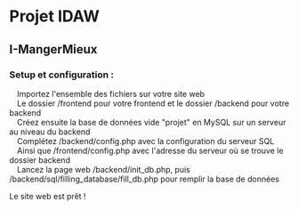 # Projet IDAW
## I-MangerMieux

### Setup et configuration :

&emsp;Importez l'ensemble des fichiers sur votre site web  
&emsp;Le dossier /frontend pour votre frontend et le dossier /backend pour votre backend  
&emsp;Créez ensuite la base de données vide "projet" en MySQL sur un serveur au niveau du backend  
&emsp;Complétez /backend/config.php avec la configuration du serveur SQL  
&emsp;Ainsi que /frontend/config.php avec l'adresse du serveur où se trouve le dossier backend  
&emsp;Lancez la page web /backend/init_db.php, puis /backend/sql/filling_database/fill_db.php pour remplir la base de données

Le site web est prêt !